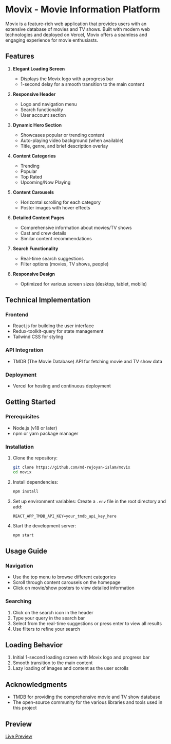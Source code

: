 # Movix - Movie Information Platform

Movix is a feature-rich web application that provides users with an extensive database of movies and TV shows. Built with modern web technologies and deployed on Vercel, Movix offers a seamless and engaging experience for movie enthusiasts.

## Features

1. **Elegant Loading Screen**

   - Displays the Movix logo with a progress bar
   - 1-second delay for a smooth transition to the main content

2. **Responsive Header**

   - Logo and navigation menu
   - Search functionality
   - User account section

3. **Dynamic Hero Section**

   - Showcases popular or trending content
   - Auto-playing video background (when available)
   - Title, genre, and brief description overlay

4. **Content Categories**

   - Trending
   - Popular
   - Top Rated
   - Upcoming/Now Playing

5. **Content Carousels**

   - Horizontal scrolling for each category
   - Poster images with hover effects

6. **Detailed Content Pages**

   - Comprehensive information about movies/TV shows
   - Cast and crew details
   - Similar content recommendations

7. **Search Functionality**

   - Real-time search suggestions
   - Filter options (movies, TV shows, people)

8. **Responsive Design**
   - Optimized for various screen sizes (desktop, tablet, mobile)

## Technical Implementation

### Frontend

- React.js for building the user interface
- Redux-toolkit-query for state management
- Tailwind CSS for styling

### API Integration

- TMDB (The Movie Database) API for fetching movie and TV show data

### Deployment

- Vercel for hosting and continuous deployment

## Getting Started

### Prerequisites

- Node.js (v18 or later)
- npm or yarn package manager

### Installation

1. Clone the repository:

   ```bash
   git clone https://github.com/md-rejoyan-islam/movix
   cd movix
   ```

2. Install dependencies:

   ```bash
   npm install
   ```

3. Set up environment variables:
   Create a `.env` file in the root directory and add:

   ```
   REACT_APP_TMDB_API_KEY=your_tmdb_api_key_here
   ```

4. Start the development server:
   ```bash
   npm start
   ```

## Usage Guide

### Navigation

- Use the top menu to browse different categories
- Scroll through content carousels on the homepage
- Click on movie/show posters to view detailed information

### Searching

1. Click on the search icon in the header
2. Type your query in the search bar
3. Select from the real-time suggestions or press enter to view all results
4. Use filters to refine your search

## Loading Behavior

1. Initial 1-second loading screen with Movix logo and progress bar
2. Smooth transition to the main content
3. Lazy loading of images and content as the user scrolls

## Acknowledgments

- TMDB for providing the comprehensive movie and TV show database
- The open-source community for the various libraries and tools used in this project

## Preview

[Live Preview](https://movix-cinema.vercel.app)

